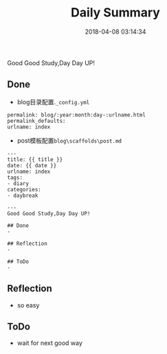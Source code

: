 ﻿---
title: Daily Summary
tags:
  - diary
  - hexo
categories:
  - daybreak
date: 2018-04-08 03:14:34
urlname: index
---

Good Good Study,Day Day UP!

## Done
- blog目录配置.`_config.yml`
```
permalink: blog/:year:month:day-:urlname.html
permalink_defaults:
urlname: index
```
- post模板配置`blog\scaffolds\post.md`
<!-- more -->
```
---
title: {{ title }}
date: {{ date }}
urlname: index
tags:
- diary
categories:
- daybreak

---
Good Good Study,Day Day UP!

## Done
- 

## Reflection
- 

## ToDo
- 
```

## Reflection
- so easy

## ToDo
- wait for next good way 



